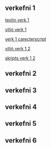 ## verkefni 1

[textin verk 1](https://github.com/Brakku/Breki-unity-verkefni/blob/main/verkefni%201/verkefni1.txt)

[vítjó verk 1](https://github.com/Brakku/Breki-unity-verkefni/blob/main/verkefni%201/verkefni%201%20recording.mp4)

[verk 1 carecterscript](https://github.com/Brakku/Breki-unity-verkefni/blob/main/verkefni%201/carecter%20controller.cs)




[vítjó verk 1 2](https://github.com/user-attachments/assets/2dce0653-a3e2-427c-a44c-20fc052d9db7)

[skripts verk 1 2]()

## verkefni 2

## verkefni 3

## verkefni 4

## verkefni 5

## verkefni 6
